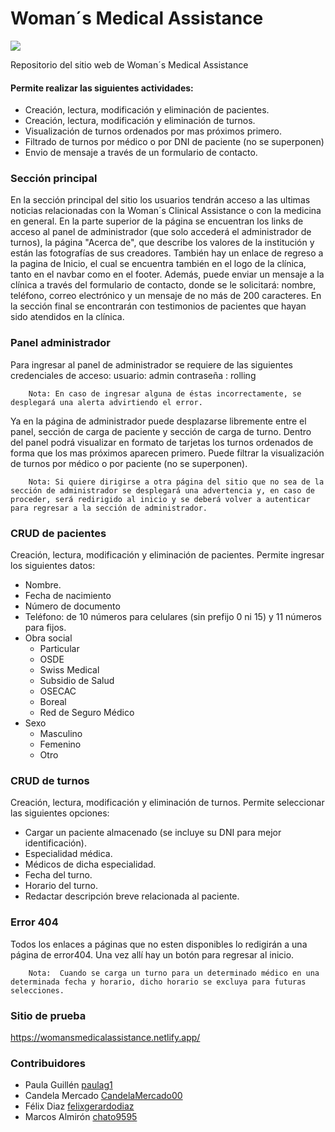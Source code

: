 # Woman´s Medical Assistance
![](https://i.imgur.com/TRdVepe.png)

Repositorio del sitio web de Woman´s Medical Assistance
#### Permite realizar las siguientes actividades:
- Creación, lectura, modificación y eliminación de pacientes.
- Creación, lectura, modificación y eliminación de turnos.
- Visualización de turnos ordenados por mas próximos primero.
- Filtrado de turnos por médico o por DNI de paciente (no se superponen)
- Envio de mensaje a través de un formulario de contacto.

### Sección principal
En la sección principal del sitio los usuarios tendrán acceso a las ultimas noticias relacionadas con la Woman´s Clinical Assistance o con la medicina en general.
En la parte superior de la página se encuentran los links de acceso al panel de administrador (que solo accederá el administrador de turnos), la página "Acerca de", que describe los valores de la institución y están las fotografías de sus creadores.
También hay un enlace de regreso a la pagina de Inicio, el cual se encuentra también en el logo de la clínica, tanto en el navbar como en el footer.
Además, puede enviar un mensaje a la clínica a través del formulario de contacto, donde se le solicitará: nombre, teléfono, correo electrónico y un mensaje de no más de 200 caracteres.
En la sección final se encontrarán con testimonios de pacientes que hayan sido atendidos en la clínica.


### Panel administrador
Para ingresar al panel de administrador se requiere de las siguientes credenciales de acceso:
usuario: admin
contraseña : rolling

		Nota: En caso de ingresar alguna de éstas incorrectamente, se desplegará una alerta advirtiendo el error.
Ya en la página de administrador puede desplazarse libremente entre el panel, sección de carga de paciente y sección de carga de turno. 
Dentro del panel podrá visualizar en formato de tarjetas los turnos ordenados de forma que los mas próximos aparecen primero.
Puede filtrar la visualización de turnos por médico o por paciente (no se superponen).

		Nota: Si quiere dirigirse a otra página del sitio que no sea de la sección de administrador se desplegará una advertencia y, en caso de proceder, será redirigido al inicio y se deberá volver a autenticar para regresar a la sección de administrador.

### CRUD  de pacientes
Creación, lectura, modificación y eliminación de pacientes.
Permite ingresar los siguientes datos:
- Nombre.
- Fecha de nacimiento
- Número de documento
- Teléfono: de 10 números para celulares (sin prefijo 0 ni 15) y 11 números para fijos.
- Obra social
	- Particular
	- OSDE
	- Swiss Medical
	- Subsidio de Salud
	- OSECAC
	- Boreal
	- Red de Seguro Médico
- Sexo
	- Masculino
	- Femenino
	- Otro


### CRUD  de turnos
Creación, lectura, modificación y eliminación de turnos.
Permite seleccionar las siguientes opciones:
- Cargar un paciente almacenado (se incluye su DNI para mejor identificación).
- Especialidad médica.
- Médicos de dicha especialidad.
- Fecha del turno.
- Horario del turno.
- Redactar descripción breve relacionada al paciente.

### Error 404
Todos los enlaces a páginas que no esten disponibles lo redigirán a una página de error404. Una vez allí hay un botón para regresar al inicio.


		Nota:  Cuando se carga un turno para un determinado médico en una determinada fecha y horario, dicho horario se excluya para futuras selecciones.

### Sitio de prueba
https://womansmedicalassistance.netlify.app/
### Contribuidores
- Paula Guillén [paulag1](https://github.com/paulag1/) 
- Candela Mercado [CandelaMercado00](https://github.com/CandelaMercado00) 
- Félix Diaz [felixgerardodiaz](https://github.com/felixgerardodiaz)
- Marcos Almirón [chato9595](https://github.com/chato9595) 


